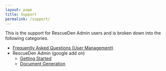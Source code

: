 ```yaml
---
layout: page
title: Support
permalink: /support/
---
```


This is the support for RescueDen Admin users and is broken down into the following categories. 

* [Frequently Asked Questions (User Management)](/support/faq)
* RescueDen Admin (google add on)
	* [Getting Started](/support/google-add-on/getting-started)
	* [Document Generation](/support/google-add-on/document-generation)